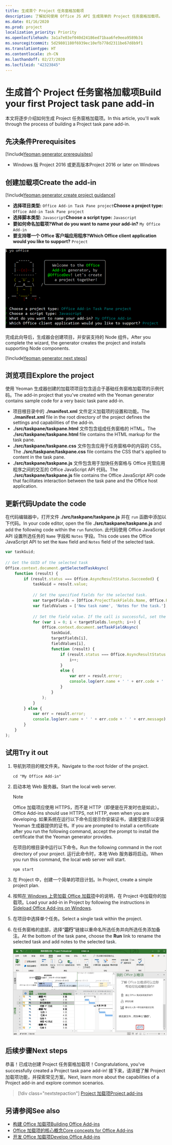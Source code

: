 ```yaml
---
title: 生成首个 Project 任务窗格加载项
description: 了解如何使用 Office JS API 生成简单的 Project 任务窗格加载项。
ms.date: 01/16/2020
ms.prod: project
localization_priority: Priority
ms.openlocfilehash: 3a1a7e03ef040d24186ed71baa6fe9eea9589b34
ms.sourcegitcommit: 5d29801180f6939ec10efb778d2311be67d8b9f1
ms.translationtype: HT
ms.contentlocale: zh-CN
ms.lasthandoff: 02/27/2020
ms.locfileid: "42323845"
---
```

# <a name="build-your-first-project-task-pane-add-in"></a><span data-ttu-id="0d74b-103">生成首个 Project 任务窗格加载项</span><span class="sxs-lookup"><span data-stu-id="0d74b-103">Build your first Project task pane add-in</span></span>

<span data-ttu-id="0d74b-104">本文将逐步介绍如何生成 Project 任务窗格加载项。</span><span class="sxs-lookup"><span data-stu-id="0d74b-104">In this article, you'll walk through the process of building a Project task pane add-in.</span></span>

## <a name="prerequisites"></a><span data-ttu-id="0d74b-105">先决条件</span><span class="sxs-lookup"><span data-stu-id="0d74b-105">Prerequisites</span></span>

[!include[Yeoman generator prerequisites](../includes/quickstart-yo-prerequisites.md)]

- <span data-ttu-id="0d74b-106">Windows 版 Project 2016 或更高版本</span><span class="sxs-lookup"><span data-stu-id="0d74b-106">Project 2016 or later on Windows</span></span>

## <a name="create-the-add-in"></a><span data-ttu-id="0d74b-107">创建加载项</span><span class="sxs-lookup"><span data-stu-id="0d74b-107">Create the add-in</span></span>

[!include[Yeoman generator create project guidance](../includes/yo-office-command-guidance.md)]

- <span data-ttu-id="0d74b-108">**选择项目类型:** `Office Add-in Task Pane project`</span><span class="sxs-lookup"><span data-stu-id="0d74b-108">**Choose a project type:** `Office Add-in Task Pane project`</span></span>
- <span data-ttu-id="0d74b-109">**选择脚本类型:** `Javascript`</span><span class="sxs-lookup"><span data-stu-id="0d74b-109">**Choose a script type:** `Javascript`</span></span>
- <span data-ttu-id="0d74b-110">**要如何命名加载项?**</span><span class="sxs-lookup"><span data-stu-id="0d74b-110">**What do you want to name your add-in?**</span></span> `My Office Add-in`
- <span data-ttu-id="0d74b-111">**要支持哪一个 Office 客户端应用程序?**</span><span class="sxs-lookup"><span data-stu-id="0d74b-111">**Which Office client application would you like to support?**</span></span> `Project`

![有关 Yeoman 生成器提示和回答的屏幕截图](../images/yo-office-project.png)

<span data-ttu-id="0d74b-113">完成此向导后，生成器会创建项目，并安装支持的 Node 组件。</span><span class="sxs-lookup"><span data-stu-id="0d74b-113">After you complete the wizard, the generator creates the project and installs supporting Node components.</span></span>

[!include[Yeoman generator next steps](../includes/yo-office-next-steps.md)]

## <a name="explore-the-project"></a><span data-ttu-id="0d74b-114">浏览项目</span><span class="sxs-lookup"><span data-stu-id="0d74b-114">Explore the project</span></span>

<span data-ttu-id="0d74b-115">使用 Yeoman 生成器创建的加载项项目包含适合于基础任务窗格加载项的示例代码。</span><span class="sxs-lookup"><span data-stu-id="0d74b-115">The add-in project that you've created with the Yeoman generator contains sample code for a very basic task pane add-in.</span></span> 

- <span data-ttu-id="0d74b-116">项目根目录中的 **./manifest.xml** 文件定义加载项的设置和功能。</span><span class="sxs-lookup"><span data-stu-id="0d74b-116">The **./manifest.xml** file in the root directory of the project defines the settings and capabilities of the add-in.</span></span>
- <span data-ttu-id="0d74b-117">**./src/taskpane/taskpane.html** 文件包含组成任务窗格的 HTML。</span><span class="sxs-lookup"><span data-stu-id="0d74b-117">The **./src/taskpane/taskpane.html** file contains the HTML markup for the task pane.</span></span>
- <span data-ttu-id="0d74b-118">**./src/taskpane/taskpane.css** 文件包含应用于任务窗格中的内容的 CSS。</span><span class="sxs-lookup"><span data-stu-id="0d74b-118">The **./src/taskpane/taskpane.css** file contains the CSS that's applied to content in the task pane.</span></span>
- <span data-ttu-id="0d74b-119">**./src/taskpane/taskpane.js** 文件包含用于加快任务窗格与 Office 托管应用程序之间的交互的 Office JavaScript API 代码。</span><span class="sxs-lookup"><span data-stu-id="0d74b-119">The **./src/taskpane/taskpane.js** file contains the Office JavaScript API code that facilitates interaction between the task pane and the Office host application.</span></span>

## <a name="update-the-code"></a><span data-ttu-id="0d74b-120">更新代码</span><span class="sxs-lookup"><span data-stu-id="0d74b-120">Update the code</span></span>

<span data-ttu-id="0d74b-121">在代码编辑器中，打开文件 **./src/taskpane/taskpane.js** 并在 `run` 函数中添加以下代码。</span><span class="sxs-lookup"><span data-stu-id="0d74b-121">In your code editor, open the file **./src/taskpane/taskpane.js** and add the following code within the `run` function.</span></span> <span data-ttu-id="0d74b-122">此代码使用 Office JavaScript API 设置所选任务的 `Name` 字段和 `Notes` 字段。</span><span class="sxs-lookup"><span data-stu-id="0d74b-122">This code uses the Office JavaScript API to set the `Name` field and `Notes` field of the selected task.</span></span>

```js
var taskGuid;

// Get the GUID of the selected task
Office.context.document.getSelectedTaskAsync(
    function (result) {
        if (result.status === Office.AsyncResultStatus.Succeeded) {
            taskGuid = result.value;

            // Set the specified fields for the selected task.
            var targetFields = [Office.ProjectTaskFields.Name, Office.ProjectTaskFields.Notes];
            var fieldValues = ['New task name', 'Notes for the task.'];

            // Set the field value. If the call is successful, set the next field.
            for (var i = 0; i < targetFields.length; i++) {
                Office.context.document.setTaskFieldAsync(
                    taskGuid,
                    targetFields[i],
                    fieldValues[i],
                    function (result) {
                        if (result.status === Office.AsyncResultStatus.Succeeded) {
                            i++;
                        }
                        else {
                            var err = result.error;
                            console.log(err.name + ' ' + err.code + ' ' + err.message);
                        }
                    }
                );
            }
        } else {
            var err = result.error;
            console.log(err.name + ' ' + err.code + ' ' + err.message);
        }
    }
);
```

## <a name="try-it-out"></a><span data-ttu-id="0d74b-123">试用</span><span class="sxs-lookup"><span data-stu-id="0d74b-123">Try it out</span></span>

1. <span data-ttu-id="0d74b-124">导航到项目的根文件夹。</span><span class="sxs-lookup"><span data-stu-id="0d74b-124">Navigate to the root folder of the project.</span></span>

    ```command&nbsp;line
    cd "My Office Add-in"
    ```

2. <span data-ttu-id="0d74b-125">启动本地 Web 服务器。</span><span class="sxs-lookup"><span data-stu-id="0d74b-125">Start the local web server.</span></span>

    > [!NOTE]
    > <span data-ttu-id="0d74b-126">Office 加载项应使用 HTTPS，而不是 HTTP（即便是在开发时也是如此）。</span><span class="sxs-lookup"><span data-stu-id="0d74b-126">Office Add-ins should use HTTPS, not HTTP, even when you are developing.</span></span> <span data-ttu-id="0d74b-127">如果系统在运行以下命令后提示你安装证书，请接受提示以安装 Yeoman 生成器提供的证书。</span><span class="sxs-lookup"><span data-stu-id="0d74b-127">If you are prompted to install a certificate after you run the following command, accept the prompt to install the certificate that the Yeoman generator provides.</span></span>

    <span data-ttu-id="0d74b-128">在项目的根目录中运行以下命令。</span><span class="sxs-lookup"><span data-stu-id="0d74b-128">Run the following command in the root directory of your project.</span></span> <span data-ttu-id="0d74b-129">运行此命令时，本地 Web 服务器将启动。</span><span class="sxs-lookup"><span data-stu-id="0d74b-129">When you run this command, the local web server will start.</span></span>

    ```command&nbsp;line
    npm start
    ```

3. <span data-ttu-id="0d74b-130">在 Project 中，创建一个简单的项目计划。</span><span class="sxs-lookup"><span data-stu-id="0d74b-130">In Project, create a simple project plan.</span></span>

4. <span data-ttu-id="0d74b-131">按照[在 Windows 上旁加载 Office 加载项](../testing/create-a-network-shared-folder-catalog-for-task-pane-and-content-add-ins.md)中的说明，在 Project 中加载你的加载项。</span><span class="sxs-lookup"><span data-stu-id="0d74b-131">Load your add-in in Project by following the instructions in [Sideload Office Add-ins on Windows](../testing/create-a-network-shared-folder-catalog-for-task-pane-and-content-add-ins.md).</span></span>

5. <span data-ttu-id="0d74b-132">在项目中选择单个任务。</span><span class="sxs-lookup"><span data-stu-id="0d74b-132">Select a single task within the project.</span></span>

6. <span data-ttu-id="0d74b-133">在任务窗格的底部，选择“**运行**”链接以重命名所选任务并向所选任务添加备注。</span><span class="sxs-lookup"><span data-stu-id="0d74b-133">At the bottom of the task pane, choose the **Run** link to rename the selected task and add notes to the selected task.</span></span>

    ![加载了任务窗格加载项的 Project 应用程序的屏幕截图](../images/project-quickstart-addin-1.png)

## <a name="next-steps"></a><span data-ttu-id="0d74b-135">后续步骤</span><span class="sxs-lookup"><span data-stu-id="0d74b-135">Next steps</span></span>

<span data-ttu-id="0d74b-136">恭喜！已成功创建 Project 任务窗格加载项！</span><span class="sxs-lookup"><span data-stu-id="0d74b-136">Congratulations, you've successfully created a Project task pane add-in!</span></span> <span data-ttu-id="0d74b-137">接下来，请详细了解 Project 加载项功能，并探索常见方案。</span><span class="sxs-lookup"><span data-stu-id="0d74b-137">Next, learn more about the capabilities of a Project add-in and explore common scenarios.</span></span>

> [!div class="nextstepaction"]
> [<span data-ttu-id="0d74b-138">Project 加载项</span><span class="sxs-lookup"><span data-stu-id="0d74b-138">Project add-ins</span></span>](../project/project-add-ins.md)

## <a name="see-also"></a><span data-ttu-id="0d74b-139">另请参阅</span><span class="sxs-lookup"><span data-stu-id="0d74b-139">See also</span></span>

- [<span data-ttu-id="0d74b-140">构建 Office 加载项</span><span class="sxs-lookup"><span data-stu-id="0d74b-140">Building Office Add-ins</span></span>](../overview/office-add-ins-fundamentals.md)
- [<span data-ttu-id="0d74b-141">Office 加载项的核心概念</span><span class="sxs-lookup"><span data-stu-id="0d74b-141">Core concepts for Office Add-ins</span></span>](../overview/core-concepts-office-add-ins.md)
- [<span data-ttu-id="0d74b-142">开发 Office 加载项</span><span class="sxs-lookup"><span data-stu-id="0d74b-142">Develop Office Add-ins</span></span>](../develop/develop-overview.md)
